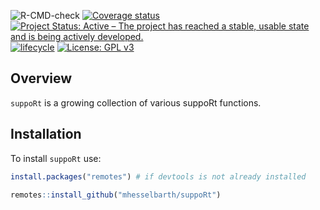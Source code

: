 
<!-- README.md is generated from README.Rmd. Please edit that file -->

<!-- badges: start -->

![R-CMD-check](https://github.com/r-spatialecology/onpoint/workflows/R-CMD-check/badge.svg)
[![Coverage
status](https://codecov.io/gh/mhesselbarth/suppoRt/branch/master/graph/badge.svg)](https://codecov.io/gh/mhesselbarth/suppoRt)
[![Project Status: Active – The project has reached a stable, usable
state and is being actively
developed.](https://www.repostatus.org/badges/latest/active.svg)](https://www.repostatus.org/#active)
[![lifecycle](https://img.shields.io/badge/lifecycle-experimental-orange.svg)](https://www.tidyverse.org/lifecycle/#experimental)
[![License: GPL
v3](https://img.shields.io/badge/License-GPLv3-blue.svg)](https://www.gnu.org/licenses/gpl-3.0)

<!-- badges: end -->

## Overview

`suppoRt` is a growing collection of various suppoRt functions.

## Installation

To install `suppoRt` use:

``` r
install.packages("remotes") # if devtools is not already installed

remotes::install_github("mhesselbarth/suppoRt")
```
